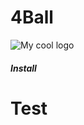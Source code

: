 # 4Ball
<img src="http://oi63.tinypic.com/s2aa8w.jpg" alt="My cool logo"/>
<h5> Install </h5>
<h1> Test <h1>
